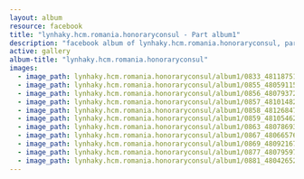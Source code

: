 ```yaml
---
layout: album
resource: facebook
title: "lynhaky.hcm.romania.honoraryconsul - Part album1"
description: "facebook album of lynhaky.hcm.romania.honoraryconsul, part album1."
active: gallery
album-title: "lynhaky.hcm.romania.honoraryconsul"
images:
  - image_path: lynhaky.hcm.romania.honoraryconsul/album1/0833_481187513_1170908331059792_6582456385598596445_n.jpg
  - image_path: lynhaky.hcm.romania.honoraryconsul/album1/0855_480591155_1170896831060942_343434160177734442_n.jpg
  - image_path: lynhaky.hcm.romania.honoraryconsul/album1/0856_480793722_1170896877727604_1833695189008230047_n.jpg
  - image_path: lynhaky.hcm.romania.honoraryconsul/album1/0857_481014826_1170896421060983_3329434384470777563_n.jpg
  - image_path: lynhaky.hcm.romania.honoraryconsul/album1/0858_481268470_1170896817727610_9184831200558516736_n.jpg
  - image_path: lynhaky.hcm.romania.honoraryconsul/album1/0859_481054628_1170896417727650_6634890774627185817_n.jpg
  - image_path: lynhaky.hcm.romania.honoraryconsul/album1/0863_480786931_1170895637727728_1625818923974382490_n.jpg
  - image_path: lynhaky.hcm.romania.honoraryconsul/album1/0867_480665763_1170895564394402_8745633894217112933_n.jpg
  - image_path: lynhaky.hcm.romania.honoraryconsul/album1/0869_480921674_1170895621061063_5941534954310728429_n.jpg
  - image_path: lynhaky.hcm.romania.honoraryconsul/album1/0877_480795978_1170895527727739_6144870677202139693_n.jpg
  - image_path: lynhaky.hcm.romania.honoraryconsul/album1/0881_480426524_1170895571061068_4790429504919776039_n.jpg
---
```


